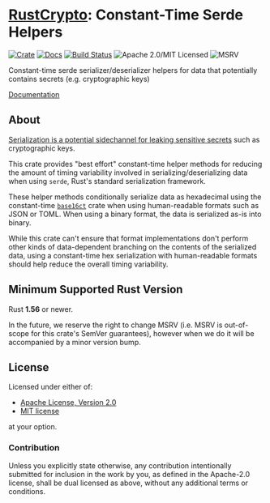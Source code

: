 # [RustCrypto]: Constant-Time Serde Helpers

[![Crate][crate-image]][crate-link]
[![Docs][docs-image]][docs-link]
[![Build Status][build-image]][build-link]
![Apache 2.0/MIT Licensed][license-image]
![MSRV][msrv-image]

Constant-time serde serializer/deserializer helpers for data that potentially
contains secrets (e.g. cryptographic keys)

[Documentation][docs-link]

## About

[Serialization is a potential sidechannel for leaking sensitive secrets][Util::Lookup]
such as cryptographic keys.

This crate provides "best effort" constant-time helper methods for reducing
the amount of timing variability involved in serializing/deserializing data
when using `serde`, Rust's standard serialization framework.

These helper methods conditionally serialize data as hexadecimal using the
constant-time [`base16ct`] crate when using human-readable formats such as
JSON or TOML. When using a binary format, the data is serialized as-is into
binary.

While this crate can't ensure that format implementations don't perform
other kinds of data-dependent branching on the contents of the serialized data,
using a constant-time hex serialization with human-readable formats should
help reduce the overall timing variability.

## Minimum Supported Rust Version

Rust **1.56** or newer.

In the future, we reserve the right to change MSRV (i.e. MSRV is out-of-scope
for this crate's SemVer guarantees), however when we do it will be accompanied by
a minor version bump.

## License

Licensed under either of:

* [Apache License, Version 2.0](http://www.apache.org/licenses/LICENSE-2.0)
* [MIT license](http://opensource.org/licenses/MIT)

at your option.

### Contribution

Unless you explicitly state otherwise, any contribution intentionally submitted
for inclusion in the work by you, as defined in the Apache-2.0 license, shall be
dual licensed as above, without any additional terms or conditions.

[//]: # (badges)

[crate-image]: https://img.shields.io/crates/v/serdect.svg
[crate-link]: https://crates.io/crates/serdect
[docs-image]: https://docs.rs/serdect/badge.svg
[docs-link]: https://docs.rs/serdect/
[license-image]: https://img.shields.io/badge/license-Apache2.0/MIT-blue.svg
[msrv-image]: https://img.shields.io/badge/rustc-1.56+-blue.svg
[build-image]: https://github.com/RustCrypto/formats/actions/workflows/serdect.yml/badge.svg
[build-link]: https://github.com/RustCrypto/formats/actions/workflows/serdect.yml

[//]: # (general links)

[RustCrypto]: https://github.com/RustCrypto
[Util::Lookup]: https://arxiv.org/pdf/2108.04600.pdf
[`base16ct`]: https://github.com/RustCrypto/formats/tree/master/base16ct
